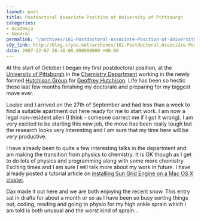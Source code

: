 ```yaml
---
layout: post
title: Postdoctoral Associate Position at University of Pittsburgh
categories:
- Academia
- General
permalink: "/archives/161-Postdoctoral-Associate-Position-at-University-of-Pittsburgh.html"
s9y_link: http://blog.cryos.net/archives/161-Postdoctoral-Associate-Position-at-University-of-Pittsburgh.html
date: 2007-12-07 16:48:00.000000000 +00:00
---
```

<span><p>At the start of October I began my first postdoctoral position, at the <a href="http://www.pitt.edu/">University of Pittsburgh</a> in the <a href="http://www.chem.pitt.edu/">Chemistry Department</a> working in the newly formed <a href="http://hutchison.chem.pitt.edu/">Hutchison Group</a> for <a href="http://geoffhutchison.net/blog/">Geoffrey Hutchison</a>. Life has been so hectic these last few months finishing my doctorate and preparing for my biggest move ever.</p>

<p>Louise and I arrived on the 27th of September and had less than a week to find a suitable apartment out here ready for me to start work. I am now a legal non-resident alien (I think - someone correct me if I got it wrong). I am very excited to be starting this new job, the move has been really tough but the research looks very interesting and I am sure that my time here will be very productive.</p>

<p>I have already been to quite a few interesting talks in the department and am making the transition from physics to chemistry. It is OK though as I get to do lots of physics and programming along with some more chemistry. Exciting times and I am sure I will talk more about my work in future. I have already posted a tutorial article on <a href="http://www.macresearch.org/lab_journal_installing_sun_grid_engine_on_xserve_cluster">installing Sun Grid Engine on a Mac OS X cluster</a>.</p>

<p>Dax made it out here and we are both enjoying the recent snow. This entry sat in drafts for about a month or so as I have been so busy sorting things out, coding, reading and going to physio for my high ankle sprain which I am told is both unusual and the worst kind of sprain...</p></span>
